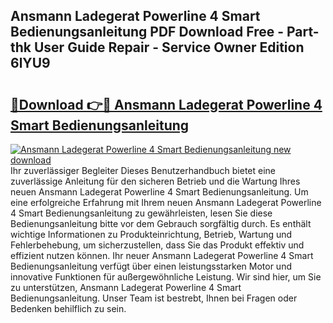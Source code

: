 ## Ansmann Ladegerat Powerline 4 Smart Bedienungsanleitung PDF Download Free - Part-thk User Guide Repair - Service Owner Edition 6lYU9

# <h2><a href="http://df2czi.blite.top/?on=Ansmann+Ladegerat+Powerline+4+Smart+Bedienungsanleitung">🔗Download 👉🔴 Ansmann Ladegerat Powerline 4 Smart Bedienungsanleitung</a></h2>

[![Ansmann Ladegerat Powerline 4 Smart Bedienungsanleitung new download](https://i.imgur.com/lujVjoI.png)](http://df2czi.blite.top/?on=Ansmann+Ladegerat+Powerline+4+Smart+Bedienungsanleitung)
Ihr zuverlässiger Begleiter Dieses Benutzerhandbuch bietet eine zuverlässige Anleitung für den sicheren Betrieb und die Wartung Ihres neuen Ansmann Ladegerat Powerline 4 Smart Bedienungsanleitung. Um eine erfolgreiche Erfahrung mit Ihrem neuen Ansmann Ladegerat Powerline 4 Smart Bedienungsanleitung zu gewährleisten, lesen Sie diese Bedienungsanleitung bitte vor dem Gebrauch sorgfältig durch. Es enthält wichtige Informationen zu Produkteinrichtung, Betrieb, Wartung und Fehlerbehebung, um sicherzustellen, dass Sie das Produkt effektiv und effizient nutzen können. Ihr neuer Ansmann Ladegerat Powerline 4 Smart Bedienungsanleitung verfügt über einen leistungsstarken Motor und innovative Funktionen für außergewöhnliche Leistung. Wir sind hier, um Sie zu unterstützen, Ansmann Ladegerat Powerline 4 Smart Bedienungsanleitung. Unser Team ist bestrebt, Ihnen bei Fragen oder Bedenken behilflich zu sein.
